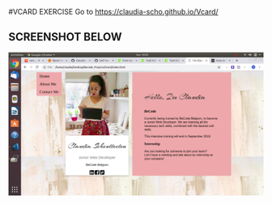 #VCARD EXERCISE
Go to https://claudia-scho.github.io/Vcard/

## SCREENSHOT BELOW

![alt text](https://raw.githubusercontent.com/Claudia-Scho/Vcard/master/Pictures/Screenshot%20Vcard.png)


